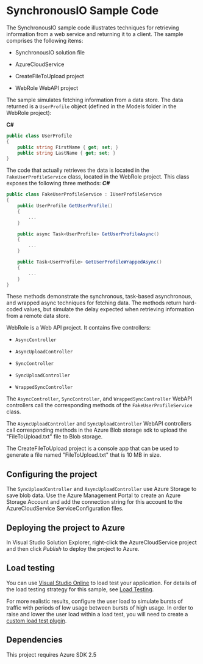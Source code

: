 # SynchronousIO Sample Code

The SynchronousIO sample code illustrates techniques for retrieving information from a web service and returning it to a client. The sample comprises the following items:

* SynchronousIO solution file

* AzureCloudService

* CreateFileToUpload project

* WebRole WebAPI project

The sample simulates fetching information from a data store. The data returned is a `UserProfile` object (defined in the Models folder in the WebRole project):

**C#**
``` C#
public class UserProfile
{
    public string FirstName { get; set; }
    public string LastName { get; set; }
}
```

The code that actually retrieves the data is located in the `FakeUserProfileService` class, located in the WebRole project. This class exposes the following three methods:
***C#***
``` C#
public class FakeUserProfileService : IUserProfileService
{
    public UserProfile GetUserProfile()
    {
        ...
    }

    public async Task<UserProfile> GetUserProfileAsync()
    {
        ...
    }

    public Task<UserProfile> GetUserProfileWrappedAsync()
    {
        ...
    }
}
```
These methods demonstrate the synchronous, task-based asynchronous, and wrapped async techniques for fetching data. The methods return hard-coded values, but simulate the delay expected when retrieving information from a remote data store.

WebRole is a Web API project. It contains five controllers:

* `AsyncController`

* `AsyncUploadController`

* `SyncController`

* `SyncUploadController`

* `WrappedSyncController`

The `AsyncController`, `SyncController`, and `WrappedSyncController` WebAPI controllers call the corresponding methods of the `FakeUserProfileService` class.

The `AsyncUploadController` and `SyncUploadController` WebAPI controllers call corresponding methods in the Azure Blob storage sdk to upload the "FileToUpload.txt" file to Blob storage.

The CreateFileToUpload project is a console app that can be used to generate a file named "FileToUpload.txt" that is 10 MB in size.

## Configuring the project

The `SyncUploadController` and `AsyncUploadController` use Azure Storage to save blob data. Use the Azure Management Portal to create an Azure Storage Account and add the connection string for this account to the AzureCloudService ServiceConfiguration files.

## Deploying the project to Azure

In Visual Studio Solution Explorer, right-click the AzureCloudService project and then click *Publish* to deploy the project to Azure.


## Load testing

You can use [Visual Studio Online](http://www.visualstudio.com/en-us/get-started/load-test-your-app-vs.aspx)  to load test your application.
For details of the load testing strategy for this sample, see [Load Testing][Load Testing].

For more realistic results, configure the user load to simulate bursts of traffic with periods of low usage between bursts of high usage. In order to raise and lower the user load within a load test, you will need to create a [custom load test plugin](https://msdn.microsoft.com/en-us/library/ms243153.aspx).

## Dependencies
This project requires Azure SDK 2.5

[Load Testing]: docs/LoadTesting.md
